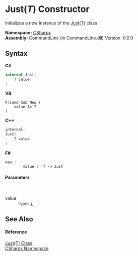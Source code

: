 # Just(*T*) Constructor 
 

Initializes a new instance of the <a href="T_CSharpx_Just_1">Just(T)</a> class

**Namespace:**&nbsp;<a href="N_CSharpx">CSharpx</a><br />**Assembly:**&nbsp;CommandLine (in CommandLine.dll) Version: 0.0.0

## Syntax

**C#**<br />
``` C#
internal Just(
	T value
)
```

**VB**<br />
``` VB
Friend Sub New ( 
	value As T
)
```

**C++**<br />
``` C++
internal:
Just(
	T value
)
```

**F#**<br />
``` F#
new : 
        value : 'T -> Just
```


#### Parameters
&nbsp;<dl><dt>value</dt><dd>Type: <a href="T_CSharpx_Just_1">*T*</a><br /></dd></dl>

## See Also


#### Reference
<a href="T_CSharpx_Just_1">Just(T) Class</a><br /><a href="N_CSharpx">CSharpx Namespace</a><br />